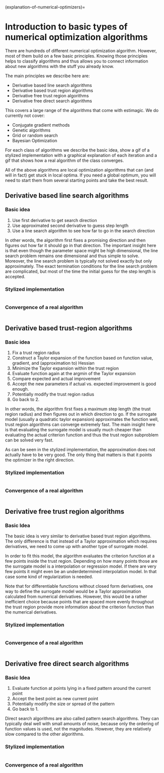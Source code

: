 (explanation-of-numerical-optimizers)=

# Introduction to basic types of numerical optimization algorithms

There are hundreds of different numerical optimization algorithm. However, most of them
build on a few basic principles. Knowing those principles helps to classify algorithms
and thus allows you to connect information about new algorithms with the stuff you
already know.

The main principles we describe here are:

- Derivative based line search algorithms
- Derivative based trust region algorithms
- Derivative free trust region algorithms
- Derivative free direct search algorithms

This covers a large range of the algorithms that come with estimagic. We do currently
not cover:

- Conjugate gradient methods
- Genetic algorithms
- Grid or random search
- Bayesian Optimization

For each class of algorithms we describe the basic idea, show a gif of a stylized
implementation with a graphical explanation of each iteration and a gif that shows how
a real algorithm of the class converges.

All of the above algorithms are local optimization algorithms that can (and will in
fact) get stuck in local optima. If you need a global optimum, you will need to start
them from several starting points and take the best result.

## Derivative based line search algorithms

### Basic idea

1. Use first derivative to get search direction
2. Use approximated second derivative to guess step length
3. Use a line search algorithm to see how far to go in the search direction

In other words, the algorithm first fixes a promising direction and then figures out
how far it should go in that direction. The important insight here is that even though
the parameter space might be high dimensional, the line search problem remains one
dimensional and thus simple to solve. Moreover, the line search problem is typically
not solved exactly but only approximately. The exact termination conditions for the
line search problem are complicated, but most of the time the initial guess for the
step length is accepted.

### Stylized implementation

```{image} ../../_static/images/stylized_line_search.gif
```

### Convergence of a real algorithm

```{image} ../../_static/images/history_l-bfgs-b.gif
```

## Derivative based trust-region algorithms

### Basic idea

1. Fix a trust region radius
2. Construct a Taylor expansion of the function based on function value,
   gradient, and (approximation to) Hessian
3. Minimize the Taylor expansion within the trust region
4. Evaluate function again at the argmin of the Taylor expansion
5. Compare expected and actual improvement
6. Accept the new parameters if actual vs. expected improvement is good enough.
7. Potentially modify the trust region radius
8. Go back to 2.

In other words, the algorithm first fixes a maximum step length (the trust region
radius) and then figures out in which direction to go. If the surrogate model (usually
a quadratic taylor expansion) approximates the function well, trust region algorithms
can converge extremely fast. The main insight here is that evaluating the surrogate
model is usually much cheaper than evaluating the actual criterion function and thus the
trust region subproblem can be solved very fast.

As can be seen in the stylized implementation, the approximation does not actually have
to be very good. The only thing that matters is that it points the optimizer in the
right direction.

### Stylized implementation

```{image} ../../_static/images/stylized_gradient_based_trust_region.gif
```

### Convergence of a real algorithm

```{image} ../../_static/images/history_trust-ncg.gif
```

## Derivative free trust region algorithms

### Basic Idea

The basic idea is very similar to derivative based trust region algorithms. The only
difference is that instead of a Taylor approximation which requires derivatives, we
need to come up with another type of surrogate model.

In order to fit this model, the algorithm evaluates the criterion function at a few
points inside the trust region. Depending on how many points those are the surrogate
model is a interpolation or regression model. If there are very few points it might even
be an underdetermined interpolation model. In that case some kind of regularization is
needed.

Note that for differentiable functions without closed form derivatives, one way to
define the surrogate model would be a Taylor approximation calculated from numerical
derivatives. However, this would be a rather inefficient choice because points that are
spaced more evenly throughout the trust region provide more information about the
criterion function than the numerical derivatives.

### Stylized implementation

```{image} ../../_static/images/stylized_gradient_free_trust_region.gif
```

### Convergence of a real algorithm

```{image} ../../_static/images/history_cobyla.gif
```

## Derivative free direct search algorithms

### Basic Idea

1. Evaluate function at points lying in a fixed pattern around the current point
2. Accept the best point as new current point
3. Potentially modify the size or spread of the pattern
4. Go back to 1.

Direct search algorithms are also called pattern search algorithms. They can typically
deal well with small amounts of noise, because only the ordering of function values
is used, not the magnitudes. However, they are relatively slow compared to the other
algorithms.

### Stylized implementation

```{image} ../../_static/images/stylized_direct_search.gif
```

### Convergence of a real algorithm

```{image} ../../_static/images/history_nelder-mead.gif
```

